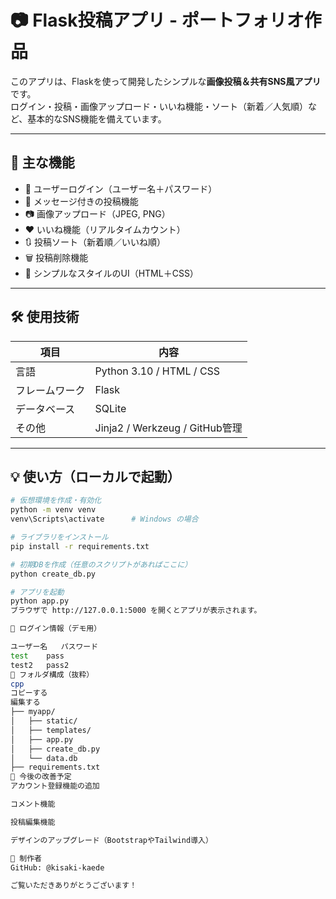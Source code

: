 # 📷 Flask投稿アプリ - ポートフォリオ作品

このアプリは、Flaskを使って開発したシンプルな**画像投稿＆共有SNS風アプリ**です。  
ログイン・投稿・画像アップロード・いいね機能・ソート（新着／人気順）など、基本的なSNS機能を備えています。

---

## 🚀 主な機能

- 🔐 ユーザーログイン（ユーザー名＋パスワード）
- 📝 メッセージ付きの投稿機能
- 📷 画像アップロード（JPEG, PNG）
- ❤️ いいね機能（リアルタイムカウント）
- 🔃 投稿ソート（新着順／いいね順）
- 🗑 投稿削除機能
- 🎨 シンプルなスタイルのUI（HTML＋CSS）

---

## 🛠 使用技術

| 項目 | 内容 |
|------|------|
| 言語 | Python 3.10 / HTML / CSS |
| フレームワーク | Flask |
| データベース | SQLite |
| その他 | Jinja2 / Werkzeug / GitHub管理 |

---

## 💡 使い方（ローカルで起動）

```bash
# 仮想環境を作成・有効化
python -m venv venv
venv\Scripts\activate      # Windows の場合

# ライブラリをインストール
pip install -r requirements.txt

# 初期DBを作成（任意のスクリプトがあればここに）
python create_db.py

# アプリを起動
python app.py
ブラウザで http://127.0.0.1:5000 を開くとアプリが表示されます。

👤 ログイン情報（デモ用）

ユーザー名	パスワード
test	pass
test2	pass2
📂 フォルダ構成（抜粋）
cpp
コピーする
編集する
├── myapp/
│   ├── static/
│   ├── templates/
│   ├── app.py
│   ├── create_db.py
│   └── data.db
├── requirements.txt
📝 今後の改善予定
アカウント登録機能の追加

コメント機能

投稿編集機能

デザインのアップグレード（BootstrapやTailwind導入）

📮 制作者
GitHub: @kisaki-kaede

ご覧いただきありがとうございます！
